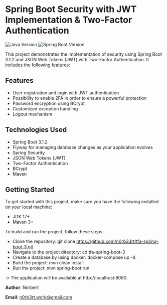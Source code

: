 # Spring Boot Security with JWT Implementation & Two-Factor Authentication

![Java Version](https://img.shields.io/badge/Java-17%2B-blue)
![Spring Boot Version](https://img.shields.io/badge/Spring%20Boot-3.1.2-brightgreen)

This project demonstrates the implementation of security using Spring Boot 3.1.2 and JSON Web Tokens (JWT) with Two-Factor Authentication. It includes the following features:

## Features

- User registration and login with JWT authentication
- Possibility to enable 2FA in order to ensure a powerful protection
- Password encryption using BCrypt
- Customized exception handling
- Logout mechanism

## Technologies Used

- Spring Boot 3.1.2
- Flyway for managing database changes as your application evolves
- Spring Security
- JSON Web Tokens (JWT)
- Two-Factor Authentication
- BCrypt
- Maven

## Getting Started

To get started with this project, make sure you have the following installed on your local machine:

- JDK 17+
- Maven 3+

To build and run the project, follow these steps:

- Clone the repository: git clone https://github.com/n0rb33rt/tfa-spring-boot-3.git
- Navigate to the project directory: cd tfa-spring-boot-3
- Create a database by using docker: docker-compose up -d
- Build the project: mvn clean install
- Run the project: mvn spring-boot:run

  
-> The application will be available at http://localhost:8080.


**Author**: Norbert

**Email**: n0rb3rt.work@gmail.com

